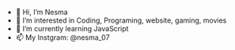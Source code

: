 - 👋 Hi, I’m Nesma
- 👀 I’m interested in Coding, Programing, website, gaming, movies
- 🌱 I’m currently learning JavaScript
- 📫 My Instgram: @nesma_07
<!---
Nesma07/Nesma07 is a ✨ special ✨ repository because its `README.md` (this file) appears on your GitHub profile.
You can click the Preview link to take a look at your changes.
--->
